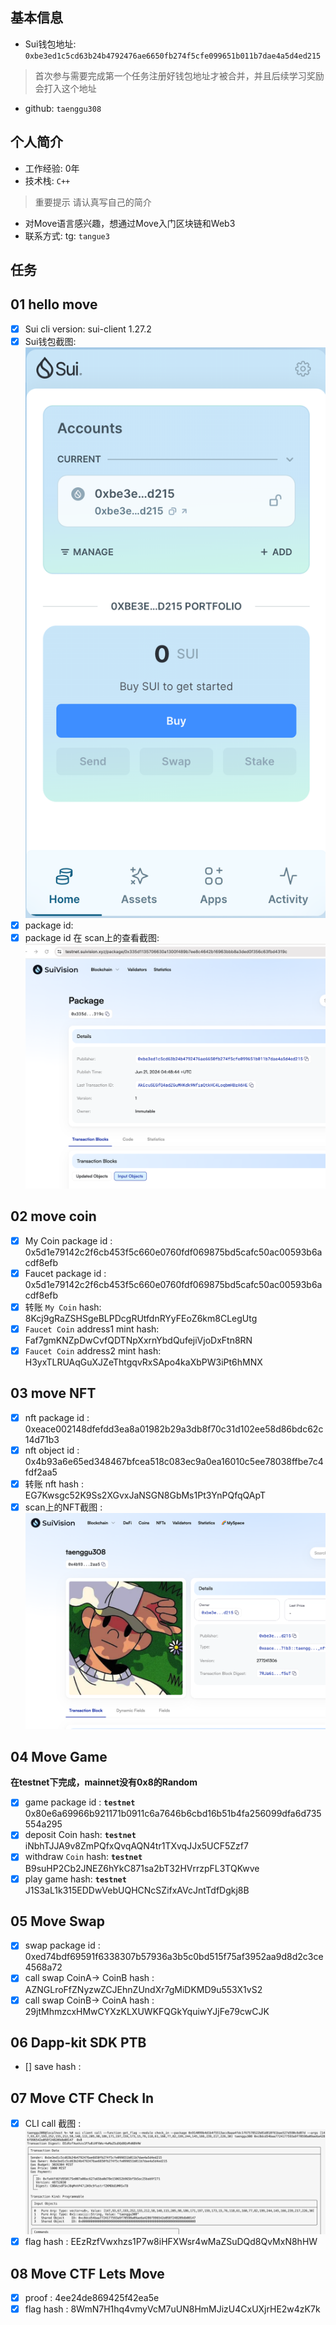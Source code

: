 ## 基本信息
- Sui钱包地址: `0xbe3ed1c5cd63b24b4792476ae6650fb274f5cfe099651b011b7dae4a5d4ed215`
> 首次参与需要完成第一个任务注册好钱包地址才被合并，并且后续学习奖励会打入这个地址
- github: `taenggu308`

## 个人简介
- 工作经验: 0年
- 技术栈: `C++`
> 重要提示 请认真写自己的简介
- 对Move语言感兴趣，想通过Move入门区块链和Web3
- 联系方式: tg: `tangue3` 

## 任务

##   01 hello move  
- [x] Sui cli version: sui-client 1.27.2
- [x] Sui钱包截图: ![Sui钱包截图](./notes/wallet.png)
- [x] package id: 
- [x] package id 在 scan上的查看截图:![Scan截图](./notes/hello.png)

##   02 move coin
- [x] My Coin package id : 0x5d1e79142c2f6cb453f5c660e0760fdf069875bd5cafc50ac00593b6acdf8efb
- [x] Faucet package id : 0x5d1e79142c2f6cb453f5c660e0760fdf069875bd5cafc50ac00593b6acdf8efb
- [x] 转账 `My Coin` hash: 8Kcj9gRaZSHSgeBLPDcgRUtfdnRYyFEoZ6km8CLegUtg
- [x] `Faucet Coin` address1 mint hash: Faf7gmKNZpDwCvfQDTNpXxrnYbdQufejiVjoDxFtn8RN
- [x] `Faucet Coin` address2 mint hash: H3yxTLRUAqGuXJZeThtgqvRxSApo4kaXbPW3iPt6hMNX

##   03 move NFT
- [x] nft package id : 0xeace002148dfefdd3ea8a01982b29a3db8f70c31d102ee58d86bdc62c14d71b3        
- [x] nft object id :  0x4b93a6e65ed348467bfcea518c083ec9a0ea16010c5ee78038ffbe7c4fdf2aa5      
- [x] 转账 nft  hash : EG7Kwsgc52K9Ss2XGvxJaNSGN8GbMs1Pt3YnPQfqQApT
- [x] scan上的NFT截图 :![Scan截图](./notes/nft.png)

##   04 Move Game
**在testnet下完成，mainnet没有0x8的Random**
- [x] game package id : **`testnet`** 0x80e6a69966b921171b0911c6a7646b6cbd16b51b4fa256099dfa6d735554a295  
- [x] deposit Coin hash: **`testnet`** iNbhTJJA9v8ZmPQfxQvqAQN4tr1TXvqJJx5UCF5Zzf7
- [x] withdraw `Coin` hash: **`testnet`** B9suHP2Cb2JNEZ6hYkC871sa2bT32HVrrzpFL3TQKwve
- [x] play game hash: **`testnet`** J1S3aL1k315EDDwVebUQHCNcSZifxAVcJntTdfDgkj8B

##   05 Move Swap
- [x] swap package id : 0xed74bdf69591f6338307b57936a3b5c0bd515f75af3952aa9d8d2c3ce4568a72 
- [x] call swap CoinA-> CoinB  hash : AZNGLroFfZNyzwZCJEhnZUndXr7gMiDKMD9u553X1vS2
- [x] call swap CoinB-> CoinA  hash :  29jtMhmzcxHMwCYXzKLXUWKFQGkYquiwYJjFe79cwCJK

##   06 Dapp-kit SDK PTB
- [] save hash :

##   07 Move CTF Check In
- [x] CLI call 截图 : ![截图](./notes/task7.png)
- [x] flag hash : EEzRzfVwxhzs1P7w8iHFXWsr4wMaZSuDQd8QvMxN8hHW

##   08 Move CTF Lets Move
- [x] proof : 4ee24de869425f42ea5e
- [x] flag hash : 8WmN7H1hq4vmyVcM7uUN8HmMJizU4CxUXjrHE2w4zK7k
